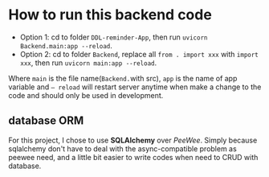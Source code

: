 # How to run this backend code
- Option 1:
    cd to folder `DDL-reminder-App`, then run `uvicorn Backend.main:app --reload`. 
- Option 2:
    cd to folder `Backend`, replace all `from . import xxx` with `import xxx`, then run `uvicorn main:app --reload`.

Where `main` is the file name(`Backend.`with src), `app` is the name of app variable and `— reload` will restart server anytime when make a change to the code and should only be used in development.


## database ORM
For this project, I chose to use **SQLAlchemy** over *PeeWee*. Simply because sqlalchemy don't have to deal with the async-compatible problem as peewee need, and a little bit easier to write codes when need to CRUD with database.
